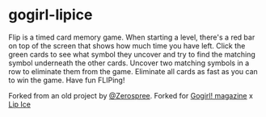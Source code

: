 # gogirl-lipice
Flip is a timed card memory game. When starting a level, there's a red bar on top of the screen that shows how much time you have left.
Click the green cards to see what symbol they uncover and try to find the matching symbol underneath the other cards.
Uncover two matching symbols in a row to eliminate them from the game.
Eliminate all cards as fast as you can to win the game. Have fun FLIPing!

Forked from an old project by [@Zerospree](https://codepen.io/zerospree/pen/bNWbvW).
Forked for [Gogirl! magazine](http://www.gogirl.id/) x [Lip Ice](http://www.rohto.co.id/?page=product&product=lipice)
